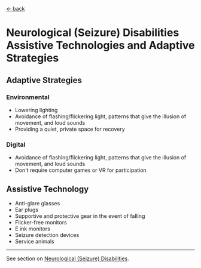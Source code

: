 [&larr; back](../index.md)

# Neurological (Seizure) Disabilities Assistive Technologies and Adaptive Strategies

## Adaptive Strategies

### Environmental
* Lowering lighting
* Avoidance of flashing/flickering light, patterns that give the illusion of movement, and loud sounds
* Providing a quiet, private space for recovery

### Digital
* Avoidance of flashing/flickering light, patterns that give the illusion of movement, and loud sounds
* Don't require computer games or VR for participation

## Assistive Technology
* Anti-glare glasses
* Ear plugs
* Supportive and protective gear in the event of falling
* Flicker-free monitors
* E ink monitors
* Seizure detection devices
* Service animals

---

See section on [Neurological (Seizure) Disabilities](/1-disabilities-challenges-and-assistive-technologies/b-disabilities/neurological-disabilities.md).